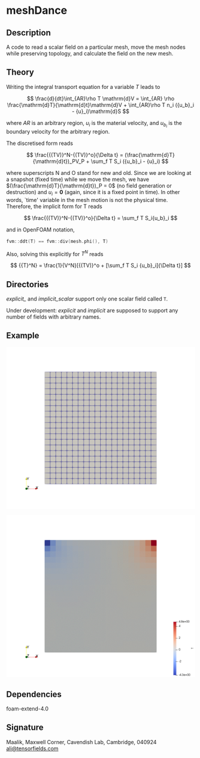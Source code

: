 # meshDance

## Description
A code to read a scalar field on a particular mesh, move the mesh nodes while preserving topology, and calculate the field on the new mesh.

## Theory
Writing the integral transport equation for a variable $T$ leads to

$$
\frac{d}{dt}\int_{AR}\rho T \mathrm{d}V = \int_{AR} \rho \frac{\mathrm{d}T}{\mathrm{d}t}\mathrm{d}V + \int_{AR}\rho T n_i ({u_b}_i - {u}_i)\mathrm{d}S
$$

where $AR$ is an arbitrary region, $u_i$ is the material velocity, and ${u_{b_i}}$ is the boundary velocity for the arbitrary region. 
<!--:#and $0$ on the RHS stands for
$\int_{AR} \rho \frac{\mathrm{d}T}{\mathrm{d}t}\mathrm{d}V$, which is $0$, because we are solving for a fixed time, i.e., $t$ does not exist in our problem. -->
The discretised form reads  

$$
\frac{{(TV)}^N-{(TV)}^o}{\Delta t} = (\frac{\mathrm{d}T}{\mathrm{d}t})_PV_P + \sum_f T S_i ({u_b}_i - {u}_i)
$$

where superscripts $\mathrm{N}$ and $\mathrm{O}$ stand for new and old. Since we are looking at a snapshot (fixed time) while we move the mesh, we have $(\frac{\mathrm{d}T}{\mathrm{d}t})_P = 0$ (no field generation or destruction) and ${u}_i = \mathbf{0}$
(again, since it is a fixed point in time). In other words, `time' variable in the mesh motion is not the physical time.
Therefore, the implicit form for T reads  

$$
\frac{{(TV)}^N-{(TV)}^o}{\Delta t} = \sum_f T S_i{u_b}_i
$$

and in OpenFOAM notation,

```c++
fvm::ddt(T) == fvm::div(mesh.phi(), T) 
```
Also, solving this explicitly for $T^N$ reads  

$$
{{T}^N} = \frac{1}{V^N}[{(TV)}^o + [\sum_f T S_i {u_b}_i]{\Delta t}]
$$

## Directories
*explicit_* and *implicit_scalar* support only one scalar field called `T`.

Under development: *explicit* and *implicit* are supposed to support any number of fields with arbitrary names. 
## Example
![](https://github.com/alishayegh/meshDance/blob/master/figures/ALE_cavity_meshOnly.gif)  

![](https://github.com/alishayegh/meshDance/blob/master/figures/ALE_cavity_fieldOnly.gif)

## Dependencies
foam-extend-4.0

## Signature
Maalik, Maxwell Corner, Cavendish Lab, Cambridge, 040924  
ali@tensorfields.com

